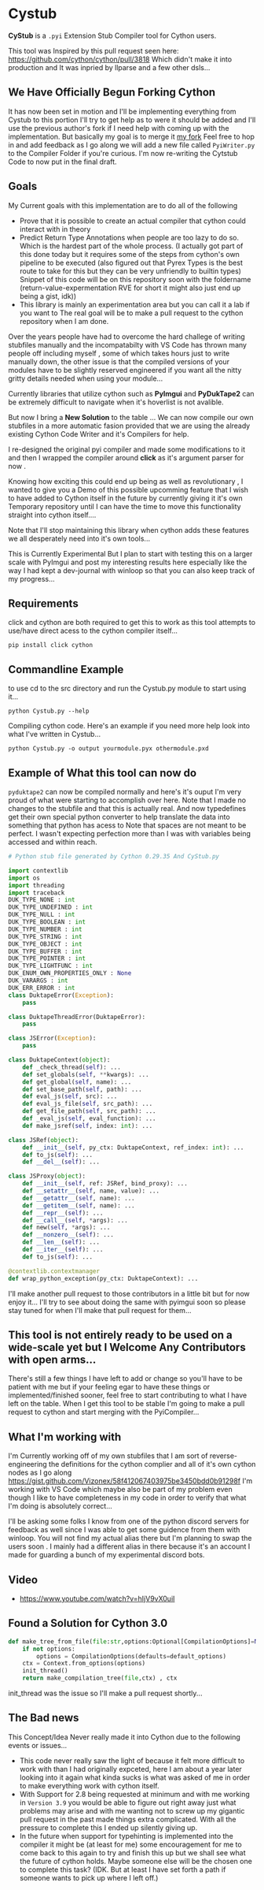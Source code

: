 # Cystub

__CyStub__ is a `.pyi` Extension Stub Compiler tool for Cython users. 

This tool was Inspired by this pull request seen here: https://github.com/cython/cython/pull/3818
Which didn't make it into production and It was inpried by llparse and a few other dsls...

## We Have Officially Begun Forking Cython
It has now been set in motion and I'll be implementing everything from Cystub to this portion I'll try to get help as to were it should be added and I'll use the previous author's fork if I need help with coming up with the implementation. But basically my goal is to merge it [my fork](https://github.com/Vizonex/cython) Feel free to hop in and add feedback as I go along we will add a new file called `PyiWriter.py` to the Compiler Folder if you're curious. I'm now re-writing the Cytstub Code to now put in the final draft.


## Goals
My Current goals with this implementation are to do all of the following 

- Prove that it is possible to create an actual compiler that cython could interact with in theory 
- Predict Return Type Annotations when people are too lazy to do so. Which is the hardest part of the whole process. (I actually got part of this done today but it requires some of the steps from cython's own pipeline to be executed (also figured out that Pyrex Types is the best route to take for this but they can be very unfriendly to builtin types) Snippet of this code will be on this repository soon with the foldername (return-value-expermentation RVE for short it might also just end up being a gist, idk))
- This library is mainly an experimentation area but you can call it a lab if you want to The real goal will be to make a pull request to the cython repository when I am done. 

Over the years people have had to overcome the hard challege of writing stubfiles manually and 
the incompatabilty with VS Code has thrown many people off including myself , some of which takes hours just to write manually down,
the other issue is that the compiled versions of your modules have to be slightly reserved engineered
if you want all the nitty gritty details needed when using your module...

Currently libraries that utilize cython such as __PyImgui__ and __PyDukTape2__ can be extremely difficult to navigate when it's hoverlist is not avalible. 

But now I bring a __New Solution__ to the table ...
We can now compile our own stubfiles in a more automatic fasion provided that we are using 
the already existing Cython Code Writer and it's Compilers for help.

I re-designed the original pyi compiler and made some modifications to it and then I
wrapped the compiler around __click__ as it's argument parser for now . 

Knowing how exciting this could end up being as well as revolutionary , I wanted to 
give you a Demo of this possible upcomming feature that I wish to have added to Cython itself in the future
by currently giving it it's own Temporary repository until 
I can have the time to move this functionality straight into cython itself....

Note that I'll stop maintaining this library 
when cython adds these features we all 
desperately need into it's own tools...

This is Currently Experimental But I plan to start with testing this on a larger scale with PyImgui and post my interesting results here especially like the way I had kept a dev-journal with winloop so that you can also keep track of my progress...

## Requirements
click and cython are both required to get this to work as this tool attempts to use/have direct acess to the cython compiler itself...

```
pip install click cython
```

## Commandline Example 

to use cd to the src directory and run the Cystub.py module to start using it... 
```
python Cystub.py --help
```
 
Compiling cython code. Here's an example if you need more help look into what I've written in Cystub...
```
python Cystub.py -o output yourmodule.pyx othermodule.pxd 
```


## Example of What this tool can now do
`pyduktape2` can now be compiled normally and here's it's ouput I'm very proud of what were starting to accomplish over here. Note that I made no changes to the stubfile and that this is actually real. And now typedefines get their own special python converter to help translate the data into something that python has acess to Note that spaces are not meant to be perfect. I wasn't expecting perfection more than I was with variables being accessed and within reach.

```python
# Python stub file generated by Cython 0.29.35 And CyStub.py

import contextlib
import os
import threading
import traceback
DUK_TYPE_NONE : int
DUK_TYPE_UNDEFINED : int
DUK_TYPE_NULL : int
DUK_TYPE_BOOLEAN : int
DUK_TYPE_NUMBER : int
DUK_TYPE_STRING : int
DUK_TYPE_OBJECT : int
DUK_TYPE_BUFFER : int
DUK_TYPE_POINTER : int
DUK_TYPE_LIGHTFUNC : int
DUK_ENUM_OWN_PROPERTIES_ONLY : None
DUK_VARARGS : int
DUK_ERR_ERROR : int
class DuktapeError(Exception):
    pass

class DuktapeThreadError(DuktapeError):
    pass

class JSError(Exception):
    pass

class DuktapeContext(object):
    def _check_thread(self): ...
    def set_globals(self, **kwargs): ...
    def get_global(self, name): ...
    def set_base_path(self, path): ...
    def eval_js(self, src): ...
    def eval_js_file(self, src_path): ...
    def get_file_path(self, src_path): ...
    def _eval_js(self, eval_function): ...
    def make_jsref(self, index: int): ...

class JSRef(object):
    def __init__(self, py_ctx: DuktapeContext, ref_index: int): ...
    def to_js(self): ...
    def __del__(self): ...

class JSProxy(object):
    def __init__(self, ref: JSRef, bind_proxy): ...
    def __setattr__(self, name, value): ...
    def __getattr__(self, name): ...
    def __getitem__(self, name): ...
    def __repr__(self): ...
    def __call__(self, *args): ...
    def new(self, *args): ...
    def __nonzero__(self): ...
    def __len__(self): ...
    def __iter__(self): ...
    def to_js(self): ...

@contextlib.contextmanager
def wrap_python_exception(py_ctx: DuktapeContext): ...
```
I'll make another pull request to those contributors in a little bit but for now enjoy it...
I'll try to see about doing the same with pyimgui soon so please stay tuned for when I'll make that pull request for them...


## This tool is not entirely ready to be used on a wide-scale yet but I Welcome Any Contributors with open arms...
There's still a few things I have left to add or change so you'll have to be patient with me but if your feeling egar to have these things or implemented/finished sooner, feel free to start contributing to what I have left on the table. When I get this tool to be stable I'm going to make a pull request to cython and start merging with the PyiCompiler...

## What I'm working with
I'm Currently working off of my own stubfiles that I am sort of reverse-engineering the definitions for the cython complier and all of it's own cython nodes as I go along 
https://gist.github.com/Vizonex/58f412067403975be3450bdd0b91298f
I'm working with VS Code which maybe also be part of my problem even though I like to have completeness in my code in order to verify that what I'm doing is absolutely correct...

I'll be asking some folks I know from one of the python discord servers for feedback 
as well since I was able to get some guidence from them with winloop. You will not find my actual alias there but I'm planning to swap the users soon . I mainly had a different alias in there because it's an account I made for guarding a bunch of my experimental discord bots. 

## Video
- https://www.youtube.com/watch?v=hIjV9vX0uiI

## Found a Solution for Cython 3.0 
```python
def make_tree_from_file(file:str,options:Optional[CompilationOptions]=None):
    if not options:
        options = CompilationOptions(defaults=default_options)
    ctx = Context.from_options(options)
    init_thread()
    return make_compilation_tree(file,ctx) , ctx
```
init_thread was the issue so I'll make a pull request shortly...

## The Bad news
This Concept/Idea Never really made it into Cython due to the following events or issues...
- This code never really saw the light of because it felt more difficult to work with than I had originally expceted, here I am about a year later looking into it again
what kinda sucks is what was asked of me in order to make everything work with cython itself. 
- With Support for 2.8 being requested at minimum and with me working in `Version 3.9` you would be able to figure out right away just what problems may arise and with me wanting not to
screw up my gigantic pull request in the past made things extra complicated. With all the pressure to complete this I ended up silently giving up. 
- In the future when support for typehinting is implemented into the compiler it might be (at least for me) some encouragement for me to come back to this again to try
and finish this up but we shall see what the future of cython holds. Maybe someone else will be the chosen one to complete this task? (IDK. But at least I have set forth a path if someone wants to pick up where I left off.)

